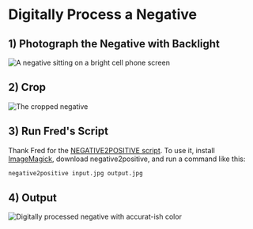 # Digitally Process a Negative
## 1) Photograph the Negative with Backlight
![A negative sitting on a bright cell phone screen](https://c1.staticflickr.com/5/4345/37146189936_4b537c2ddd_z.jpg)  
## 2) Crop
![The cropped negative](https://c1.staticflickr.com/5/4360/36499172404_ef0158f2bf.jpg)  
## 3) Run Fred's Script
Thank Fred for the [NEGATIVE2POSITIVE script](http://www.fmwconcepts.com/imagemagick/negative2positive/index.php#t_zoomblur).   To use it, install [ImageMagick](https://www.imagemagick.org/script/index.php), download negative2positive, and run a command like this:  
```sh
negative2positive input.jpg output.jpg
```
## 4) Output
![Digitally processed negative with accurat-ish color](https://c1.staticflickr.com/5/4350/36499171574_4bf74e04a9.jpg)
